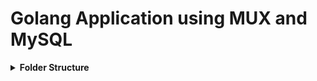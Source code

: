 # Golang Application using MUX and MySQL

<details>
    <summary><b>Folder Structure</b></summary>
    ## Config
    ### Routes
    #### Views
</details>